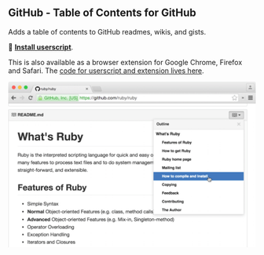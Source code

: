 ## GitHub - Table of Contents for GitHub

Adds a table of contents to GitHub readmes, wikis, and gists.

🚀 **[Install userscript](https://github.com/arthurhammer/github-toc/raw/master/dist/github-toc.user.js)**.

This is also available as a browser extension for Google Chrome, Firefox and Safari. The [code for userscript and extension lives here](https://github.com/arthurhammer/github-toc).

![Screenshot](screenshot.png)
